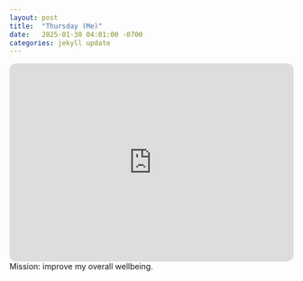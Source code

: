 ```yaml
---
layout: post
title:  "Thursday (Me)"
date:   2025-01-30 04:01:00 -0700
categories: jekyll update
---
```

<iframe style="border-radius:12px" src="https://open.spotify.com/embed/playlist/5X6v9HPKkNayHTOHpfDcNy?utm_source=generator" width="100%" height="352" frameBorder="0" allowfullscreen="" allow="autoplay; clipboard-write; encrypted-media; fullscreen; picture-in-picture" loading="lazy"></iframe>
Mission: improve my overall wellbeing.
